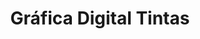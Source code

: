 ---
title: "Gráfica Digital Tintas"
url: /ciudad-del-este/grafica-digital-tintas/
shop: copyshop
---